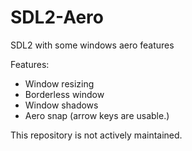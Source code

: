 # SDL2-Aero
SDL2 with some windows aero features

Features:
- Window resizing
- Borderless window
- Window shadows
- Aero snap (arrow keys are usable.)

This repository is not actively maintained.
